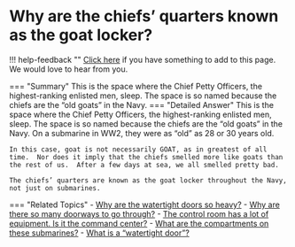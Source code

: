 # Why are the chiefs’ quarters known as the goat locker?

!!! help-feedback ""
    [Click here](https://replace.md) if you have something to add to this page. We would love to hear from you.

=== "Summary"
    This is the space where the Chief Petty Officers, the highest-ranking enlisted men, sleep. The space is so named because the chiefs are the “old goats” in the Navy.
=== "Detailed Answer"
    This is the space where the Chief Petty Officers, the highest-ranking enlisted men, sleep.  The space is so named because the chiefs are the “old goats” in the Navy.  On a submarine in WW2, they were as “old” as 28 or 30 years old.
    
    In this case, goat is not necessarily GOAT, as in greatest of all time.  Nor does it imply that the chiefs smelled more like goats than the rest of us.  After a few days at sea, we all smelled pretty bad.
    
    The chiefs’ quarters are known as the goat locker throughout the Navy, not just on submarines.
=== "Related Topics"
    - [Why are the watertight doors so heavy?](./why-are-the-watertight-doors-so-heavy.md)
    - [Why are there so many doorways to go through?](./why-are-there-so-many-doorways-to-go-through.md)
    - [The control room has a lot of equipment. Is it the command center?](./the-control-room-has-a-lot-of-equipment-is-it-the-command-center.md)
    - [What are the compartments on these submarines?](./what-are-the-compartments-on-these-submarines.md)
    - [What is a “watertight door”?](./what-is-a-watertight-door.md)